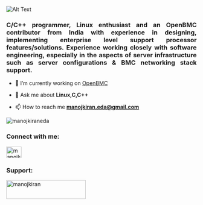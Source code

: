 ![Alt Text](https://raw.githubusercontent.com/manojkiraneda/manojkiraneda/master/Manojkiran%20Eda_README.gif)

<h3 style="text-align:justify" align="left">C/C++ programmer, Linux enthusiast and an OpenBMC contributor from India with experience in designing, implementing enterprise level support processor features/solutions. Experience working closely with software engineering, especially in the aspects of server infrastructure such as server configurations & BMC networking stack support.</h3>

- 🔭 I’m currently working on [OpenBMC](https://github.com/openbmc/openbmc)

- 💬 Ask me about **Linux,C,C++**

- 📫 How to reach me **manojkiran.eda@gmail.com**
<p>&nbsp;<img align="left" src="https://github-readme-stats.vercel.app/api?username=manojkiraneda&show_icons=true&locale=en" alt="manojkiraneda" /></p>
<h3 align="left">Connect with me:</h3>
<p align="left">
<a href="https://linkedin.com/in/manojkiraneda" target="blank"><img align="center" src="https://cdn.jsdelivr.net/npm/simple-icons@3.0.1/icons/linkedin.svg" alt="manojkiraneda" height="30" width="40" /></a>
</p>
<h3 align="left">Support:</h3>
<p><a href="https://www.buymeacoffee.com/manojkiran"> <img align="left" src="https://cdn.buymeacoffee.com/buttons/v2/default-yellow.png" height="50" width="210" alt="manojkiran" /></a></p>
